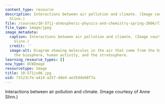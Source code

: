 ```yaml
---
content_type: resource
description: Interactions between air pollution and climate. (Image courtesy of Anne
  Slinn.)
file: /courses/10-571j-atmospheric-physics-and-chemistry-spring-2006/73123c7ea414a257dde4ae35dde88f7a_10-571js06.jpg
file_type: image/jpeg
image_metadata:
  caption: Interactions between air pollution and climate. (Image courtesy of Anne
    Slinn.)
  credit: ''
  image-alt: Diagram showing molecules in the air that come from the hydrosphere,
    the biosphere, human activity, and the stratosphere.
learning_resource_types: []
ocw_type: OCWImage
resourcetype: Image
title: 10-571js06.jpg
uid: 73123c7e-a414-a257-dde4-ae35dde88f7a
---
```

Interactions between air pollution and climate. (Image courtesy of Anne Slinn.)

